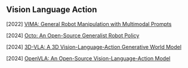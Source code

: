 ## Vision Language Action

[2022] [VIMA: General Robot Manipulation with Multimodal Prompts](https://arxiv.org/abs/2210.03094)

[2024] [Octo: An Open-Source Generalist Robot Policy](https://arxiv.org/abs/2405.12213)

[2024] [3D-VLA: A 3D Vision-Language-Action Generative World Model](https://arxiv.org/abs/2403.09631)

[2024] [OpenVLA: An Open-Source Vision-Language-Action Model](https://arxiv.org/abs/2406.09246)